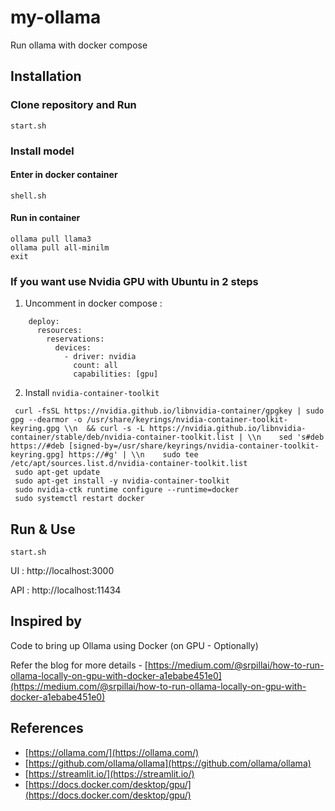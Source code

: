 # my-ollama
Run ollama with docker compose


## Installation

### Clone repository and Run
```
start.sh
```

### Install model 

#### Enter in docker container
```
shell.sh
```

#### Run in container
```
ollama pull llama3
ollama pull all-minilm
exit
```


### If you want use Nvidia GPU with Ubuntu in 2 steps

1. Uncomment in docker compose :

```
    deploy:
      resources:
        reservations:
          devices:
            - driver: nvidia
              count: all
              capabilities: [gpu]
```

2. Install `nvidia-container-toolkit`

```
 curl -fsSL https://nvidia.github.io/libnvidia-container/gpgkey | sudo gpg --dearmor -o /usr/share/keyrings/nvidia-container-toolkit-keyring.gpg \\n  && curl -s -L https://nvidia.github.io/libnvidia-container/stable/deb/nvidia-container-toolkit.list | \\n    sed 's#deb https://#deb [signed-by=/usr/share/keyrings/nvidia-container-toolkit-keyring.gpg] https://#g' | \\n    sudo tee /etc/apt/sources.list.d/nvidia-container-toolkit.list
 sudo apt-get update
 sudo apt-get install -y nvidia-container-toolkit
 sudo nvidia-ctk runtime configure --runtime=docker
 sudo systemctl restart docker
```


## Run & Use

```
start.sh
```

UI : http://localhost:3000

API : http://localhost:11434


## Inspired by 

Code to bring up Ollama using Docker (on GPU - Optionally)

Refer the blog for more details - [https://medium.com/@srpillai/how-to-run-ollama-locally-on-gpu-with-docker-a1ebabe451e0](https://medium.com/@srpillai/how-to-run-ollama-locally-on-gpu-with-docker-a1ebabe451e0)
## References

* [https://ollama.com/](https://ollama.com/)
* [https://github.com/ollama/ollama](https://github.com/ollama/ollama)
* [https://streamlit.io/](https://streamlit.io/)
* [https://docs.docker.com/desktop/gpu/](https://docs.docker.com/desktop/gpu/)